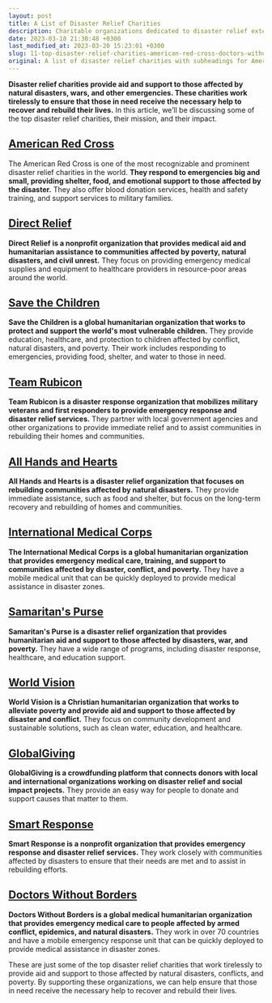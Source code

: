 ```yaml
---
layout: post
title: A List of Disaster Relief Charities
description: Charitable organizations dedicated to disaster relief extend aid and assistance to individuals impacted by natural disasters, conflicts, and other serious situations. They carry out their mission with unwavering commitment and dedication, continuously striving to deliver essential assistance towards the restoration and rehabilitation of affected communities. This piece highlights several highly regarded disaster relief charities, their objectives, and their significant impact on the communities they serve.
date: 2023-03-18 21:30:48 +0300
last_modified_at: 2023-03-20 15:23:01 +0300
slug: 11-top-disaster-relief-charities-american-red-cross-doctors-without-borders-world-vision-and-more
original: A list of disaster relief charities with subheadings for American Red Cross, Direct Relief, Save the Children, Team Rubicon, All Hands and Hearts, International Medical Corps, Samaritan's Purse, World Vision, GlobalGiving, Smart Response, Doctors Without Borders
---
```

**Disaster relief charities provide aid and support to those affected by natural disasters, wars, and other emergencies. These charities work tirelessly to ensure that those in need receive the necessary help to recover and rebuild their lives.** In this article, we’ll be discussing some of the top disaster relief charities, their mission, and their impact.

## [American Red Cross](/disaster-relief-charities/ways-to-donate-to-american-red-cross-for-disaster-relief.html)

The American Red Cross is one of the most recognizable and prominent disaster relief charities in the world. **They respond to emergencies big and small, providing shelter, food, and emotional support to those affected by the disaster.** They also offer blood donation services, health and safety training, and support services to military families.

## [Direct Relief](/disaster-relief-charities/how-direct-relief-provides-disaster-relief-and-accepts-donations-for-their-cause.html)

**Direct Relief is a nonprofit organization that provides medical aid and humanitarian assistance to communities affected by poverty, natural disasters, and civil unrest.** They focus on providing emergency medical supplies and equipment to healthcare providers in resource-poor areas around the world.

## [Save the Children](/disaster-relief-charities/how-to-support-disaster-relief-efforts-through-save-the-children-s-charitable-donations.html)

**Save the Children is a global humanitarian organization that works to protect and support the world's most vulnerable children.** They provide education, healthcare, and protection to children affected by conflict, natural disasters, and poverty. Their work includes responding to emergencies, providing food, shelter, and water to those in need.

## [Team Rubicon](/disaster-relief-charities/making-a-difference-team-rubicon-s-disaster-relief-efforts-and-ways-to-donate.html)

**Team Rubicon is a disaster response organization that mobilizes military veterans and first responders to provide emergency response and disaster relief services.** They partner with local government agencies and other organizations to provide immediate relief and to assist communities in rebuilding their homes and communities.

## [All Hands and Hearts](/disaster-relief-charities/all-hands-and-hearts-how-to-donate-and-help-with-disaster-relief.html)

**All Hands and Hearts is a disaster relief organization that focuses on rebuilding communities affected by natural disasters.** They provide immediate assistance, such as food and shelter, but focus on the long-term recovery and rebuilding of homes and communities.

## [International Medical Corps](/disaster-relief-charities/international-medical-corps-helps-with-disaster-relief-through-medical-assistance.html)

**The International Medical Corps is a global humanitarian organization that provides emergency medical care, training, and support to communities affected by disaster, conflict, and poverty.** They have a mobile medical unit that can be quickly deployed to provide medical assistance in disaster zones.

## [Samaritan's Purse](/disaster-relief-charities/donate-to-support-samaritan-s-purse-disaster-relief-efforts.html)

**Samaritan's Purse is a disaster relief organization that provides humanitarian aid and support to those affected by disasters, war, and poverty.** They have a wide range of programs, including disaster response, healthcare, and education support.

## [World Vision](/disaster-relief-charities/ways-to-donate-and-support-world-vision-s-disaster-relief-efforts.html)

**World Vision is a Christian humanitarian organization that works to alleviate poverty and provide aid and support to those affected by disaster and conflict.** They focus on community development and sustainable solutions, such as clean water, education, and healthcare.

## [GlobalGiving](/disaster-relief-charities/globalgiving-supporting-disaster-relief-efforts-with-easy-donations.html)

**GlobalGiving is a crowdfunding platform that connects donors with local and international organizations working on disaster relief and social impact projects.** They provide an easy way for people to donate and support causes that matter to them.

## [Smart Response](/disaster-relief-charities/smart-response-helping-disaster-relief-efforts-through-donations-ways-to-contribute.html)

**Smart Response is a nonprofit organization that provides emergency response and disaster relief services.** They work closely with communities affected by disasters to ensure that their needs are met and to assist in rebuilding efforts.

## [Doctors Without Borders](/disaster-relief-charities/donate-to-support-disaster-relief-efforts-of-doctors-without-borders.html)

**Doctors Without Borders is a global medical humanitarian organization that provides emergency medical care to people affected by armed conflict, epidemics, and natural disasters.** They work in over 70 countries and have a mobile emergency response unit that can be quickly deployed to provide medical assistance in disaster zones.

These are just some of the top disaster relief charities that work tirelessly to provide aid and support to those affected by natural disasters, conflicts, and poverty. By supporting these organizations, we can help ensure that those in need receive the necessary help to recover and rebuild their lives.